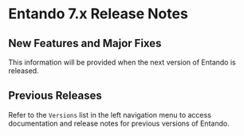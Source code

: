 # Entando 7.x Release Notes

## New Features and Major Fixes
This information will be provided when the next version of Entando is released.

## Previous Releases
Refer to the `Versions` list in the left navigation menu to access documentation and release notes for previous versions of Entando.